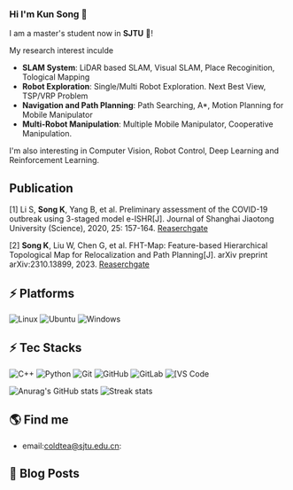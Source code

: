 ### Hi I'm Kun Song 👋

I am a master's student now in **SJTU** 🐸!

My research interest inculde
- **SLAM System**: LiDAR based SLAM, Visual SLAM, Place Recoginition, Tological Mapping
- **Robot Exploration**: Single/Multi Robot Exploration. Next Best View, TSP/VRP Problem
- **Navigation and Path Planning**: Path Searching, A*, Motion Planning for Mobile Manipulator
- **Multi-Robot Manipulation**: Multiple Mobile Manipulator, Cooperative Manipulation.

I'm also interesting in Computer Vision, Robot Control, Deep Learning and Reinforcement Learning.

<!--
**KunSong-L/KunSong-L** is a ✨ _special_ ✨ repository because its `README.md` (this file) appears on your GitHub profile.
Here are some ideas to get you started:
-->

## Publication
[1] Li S, **Song K**, Yang B, et al. Preliminary assessment of the COVID-19 outbreak using 3-staged model e-ISHR[J]. Journal of Shanghai Jiaotong University (Science), 2020, 25: 157-164. [Reaserchgate](https://www.researchgate.net/publication/340495603_Preliminary_Assessment_of_the_COVID-19_Outbreak_Using_3-Staged_Model_e-ISHR)

[2] **Song K**, Liu W, Chen G, et al. FHT-Map: Feature-based Hierarchical Topological Map for Relocalization and Path Planning[J]. arXiv preprint arXiv:2310.13899, 2023. [Reaserchgate](https://www.researchgate.net/publication/375895148_FHT-Map_Feature-based_Hierarchical_Topological_Map_for_Relocalization_and_Path_Planning)

## ⚡ Platforms

![Linux](https://img.shields.io/badge/Linux-FCC624?style=for-the-badge&logo=linux&logoColor=black)
![Ubuntu](https://img.shields.io/badge/Ubuntu-E95420?style=for-the-badge&logo=ubuntu&logoColor=white)
![Windows](https://img.shields.io/badge/Windows-0078D6?style=for-the-badge&logo=windows&logoColor=white)

## ⚡ Tec Stacks

![C++](https://img.shields.io/badge/-C++-00599C?style=flat-square&logo=c)
![Python](https://img.shields.io/badge/-Python-black?style=flat-square&logo=Python)
![Git](https://img.shields.io/badge/-Git-black?style=flat-square&logo=git)
![GitHub](https://img.shields.io/badge/-GitHub-181717?style=flat-square&logo=github)
![GitLab](https://img.shields.io/badge/-GitLab-FCA121?style=flat-square&logo=gitlab)
<img alt="[VS Code" src="https://img.shields.io/badge/-VSCode-%23007ACC?style=flat-square&logo=visual-studio-code" />

![Anurag's GitHub stats](https://github-readme-stats-git-masterrstaa-rickstaa.vercel.app/api?username=KunSong-L&theme=cobalt2&show_icons=true&card_width=495px)
![Streak stats](https://github-readme-streak-stats.herokuapp.com/?user=KunSong-L&show_icons=true&theme=tokyonight)  

## 🌎 Find me
- email:<a href="mailto:coldtea@sjtu.edu.cn">coldtea@sjtu.edu.cn</a>:
## 🚀 Blog Posts
<!-- BLOG-POST-LIST:START -->

<!-- BLOG-POST-LIST:END -->

<!-- ## 🌎 Visitors
[![Visits Badge](https://badges.pufler.dev/visits/puf17640/git-badges)](https://badges.pufler.dev)
-->
